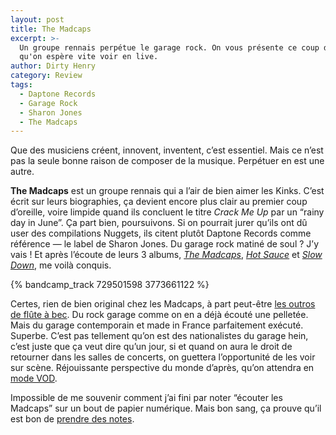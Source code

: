 ```yaml
---
layout: post
title: The Madcaps
excerpt: >-
  Un groupe rennais perpétue le garage rock. On vous présente ce coup de cœur
  qu'on espère vite voir en live.
author: Dirty Henry
category: Review
tags:
  - Daptone Records
  - Garage Rock
  - Sharon Jones
  - The Madcaps
---
```


Que des musiciens créent, innovent, inventent, c’est essentiel. Mais ce n’est
pas la seule bonne raison de composer de la musique. Perpétuer en est une autre.

**The Madcaps** est un groupe rennais qui a l’air de bien aimer les Kinks. C’est
écrit sur leurs biographies, ça devient encore plus clair au premier coup
d’oreille, voire limpide quand ils concluent le titre _Crack Me Up_ par un
“rainy day in June”. Ça part bien, poursuivons. Si on pourrait jurer qu’ils ont
dû user des compilations Nuggets, ils citent plutôt Daptone Records comme
référence — le label de Sharon Jones. Du garage rock matiné de soul ? J’y vais !
Et après l’écoute de leurs 3 albums, [_The Madcaps_][2], [_Hot Sauce_][3] et
[_Slow Down_][4], me voilà conquis.

{% bandcamp_track 729501598 3773661122 %}

Certes, rien de bien original chez les Madcaps, à part peut-être [les outros de
flûte à bec][5]. Du rock garage comme on en a déjà écouté une pelletée. Mais du
garage contemporain et made in France parfaitement exécuté. Superbe. C’est pas
tellement qu’on est des nationalistes du garage hein, c’est juste que ça veut
dire qu’un jour, si et quand on aura le droit de retourner dans les salles de
concerts, on guettera l’opportunité de les voir sur scène. Réjouissante
perspective du monde d’après, qu’on attendra en [mode VOD][6].

Impossible de me souvenir comment j’ai fini par noter “écouter les Madcaps” sur
un bout de papier numérique. Mais bon sang, ça prouve qu’il est bon de [prendre
des notes][7].

[2]: https://madmadcaps.bandcamp.com/album/the-madcaps
[3]: https://madmadcaps.bandcamp.com/album/hot-sauce
[4]: https://madmadcaps.bandcamp.com/album/slow-down
[5]: https://madmadcaps.bandcamp.com/track/i-knew-it-all
[6]: https://youtu.be/9n49bmJWPdU
[7]:
  https://youtu.be/-L2FgUzGNvU?t=158
  "M. Manatane vous rappelle de prendre des notes"
